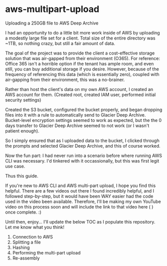 # aws-multipart-upload
Uploading a 250GB file to AWS Deep Archive

I had an opportunity to do a little bit more work inside of AWS by uploading a modestly large file set for a client.
Total size of the entire directory was ~1TB, so nothing crazy, but still a fair amount of data.

The goal of the project was to provide the client a cost-effective storage solution that was air-gapped from their environment (O365).
For reference: Office 365 isn't a horrible option if the tenant has ample room, and even still, you can buy additional storage if you desire.
However, because of the frequency of referencing this data (which is essentially zero), coupled with air-gapping from their environment, this was a no-brainer.

Rather than host the client's data on my own AWS account, I created an AWS account for them. (Created root, created IAM user, performed initial security settings)

Created the S3 bucket, configured the bucket properly, and began dropping files into it with a rule to automatically send to Glacier Deep Archive.
Bucket-level encryption settings seemed to work as expected, but the the 0 days transfer to Glacier Deep Archive seemed to not work (or I wasn't patient enough).

So I simply ensured that as I uploaded data to the bucket, I clicked through the prompts and selected Glacier Deep Archive, and this of course worked.

Now the fun part: I had never run into a scenario before where running AWS CLI was necessary. I'd tinkered with it occassionally, but this was first legit use case.

Thus this guide. 

If you're new to AWS CLI and AWS multi-part upload, I hope you find this helpful. There are a few videos out there I found incredibly helpful,
and I followed step-by-step, but it would have been WAY easier had the code used in the video been available. Therefore, I'll be making my own
YouTube video on this process soon and will include the link to that video here ( ) once complete. :)

Until then, enjoy... I'll update the below TOC as I populate this repository. Let me know what you think!

1. Connection to AWS
2. Splitting a file
3. Hashing
4. Performing the multi-part upload
5. Re-assembly
